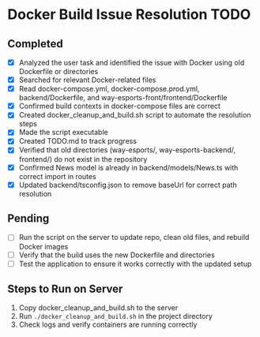 # Docker Build Issue Resolution TODO

## Completed
- [x] Analyzed the user task and identified the issue with Docker using old Dockerfile or directories
- [x] Searched for relevant Docker-related files
- [x] Read docker-compose.yml, docker-compose.prod.yml, backend/Dockerfile, and way-esports-front/frontend/Dockerfile
- [x] Confirmed build contexts in docker-compose files are correct
- [x] Created docker_cleanup_and_build.sh script to automate the resolution steps
- [x] Made the script executable
- [x] Created TODO.md to track progress
- [x] Verified that old directories (way-esports/, way-esports-backend/, frontend/) do not exist in the repository
- [x] Confirmed News model is already in backend/models/News.ts with correct import in routes
- [x] Updated backend/tsconfig.json to remove baseUrl for correct path resolution

## Pending
- [ ] Run the script on the server to update repo, clean old files, and rebuild Docker images
- [ ] Verify that the build uses the new Dockerfile and directories
- [ ] Test the application to ensure it works correctly with the updated setup

## Steps to Run on Server
1. Copy docker_cleanup_and_build.sh to the server
2. Run `./docker_cleanup_and_build.sh` in the project directory
3. Check logs and verify containers are running correctly
